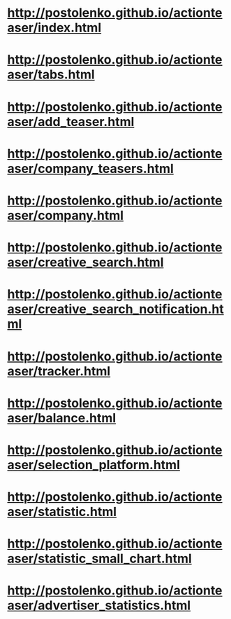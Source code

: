# http://postolenko.github.io/actionteaser/index.html
# http://postolenko.github.io/actionteaser/tabs.html
# http://postolenko.github.io/actionteaser/add_teaser.html
# http://postolenko.github.io/actionteaser/company_teasers.html
# http://postolenko.github.io/actionteaser/company.html
# http://postolenko.github.io/actionteaser/creative_search.html
# http://postolenko.github.io/actionteaser/creative_search_notification.html
# http://postolenko.github.io/actionteaser/tracker.html
# http://postolenko.github.io/actionteaser/balance.html
# http://postolenko.github.io/actionteaser/selection_platform.html
# http://postolenko.github.io/actionteaser/statistic.html
# http://postolenko.github.io/actionteaser/statistic_small_chart.html
# http://postolenko.github.io/actionteaser/advertiser_statistics.html